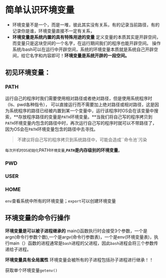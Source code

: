 # 简单认识环境变量

-   环境变量不是一个，而是一堆，彼此其实没有关系，有的记录当前路径，有的记录你是谁，环境变量直接不一定有关系，
-   **环境变量是系统内置的具有特殊用途的变量**
    定义变量的本质其实是开辟空间，而变量只是这块空间的一个名字，在运行期间我们的程序也能开辟空间。
    操作系统/bash可以在运行中开辟空间，系统的环境变量本质就是系统自己开辟空间，给它名字和内容即可！**环境变量是系统开辟的一段空间。**



## 初见环境变量：

### PATH

运行自己的程序时我们需要使用相对路径或者绝对路径，但是使用系统程序时（ls、pwd各种指令）， 可以直接运行而不需要加上绝对路径或相对路径，这是因为系统程序的路径已经被内置到某一个变量中，运行该程序时OS会在该变量中搜索，**存放程序路径的变量是`PATH`环境变量。**当我们将自己写的程序拷贝到`PATH`环境变量内包含的路径中时，再次运行自己写的程序时就可以不带路径了，因为OS会在`PATH`环境变量包含的路径中去寻找。

>   不建议将自己写的程序拷贝到系统路径中，可能会造成``命令池`污染

`每次开机时OS初始化`PATH`环境变量`,**`PATH`是内存级别的环境变量**。

### PWD

### USER

### HOME

`env`查看系统中所有的环境变量；`export`可以创建环境变量

## 环境变量的命令行操作

**环境变量是可以被子进程继承的**
main()函数执行时会接受3个参数，一个是argn(命令行参数个数),一个是argv(命令行参数表)，一个是env(环境变量表)，执行main（）函数的进程通常是`bash`进程的父进程，因此`bash`进程会将三个参数传递给子进程。

**环境变量具有全局属性**
环境变量会被所有的子进程包括孙子进程进行继承！！

获取单个环境变量`getenv()`
